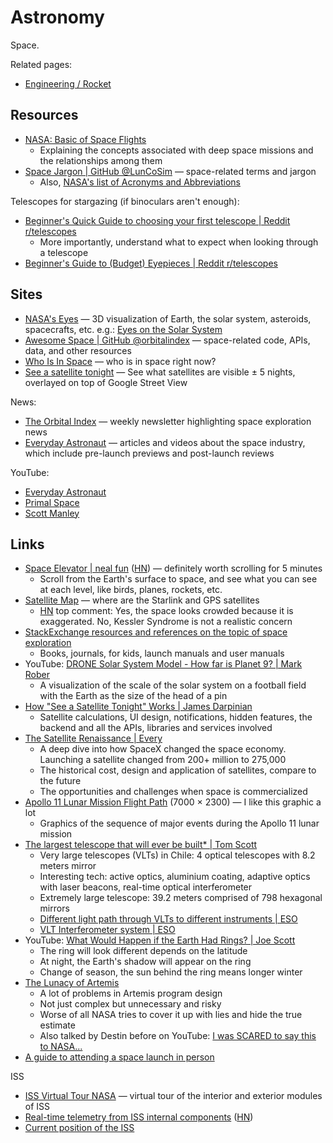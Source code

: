 # Astronomy

Space.

Related pages:

- [Engineering / Rocket](engineering/rocket)

## Resources

- [NASA: Basic of Space Flights](https://www2.jpl.nasa.gov/basics/index.php)
  - Explaining the concepts associated with deep space missions and the
    relationships among them
- [Space Jargon | GitHub @LunCoSim](https://github.com/LunCoSim/lunco-space-jargon)
  — space-related terms and jargon
  - Also,
    [NASA's list of Acronyms and Abbreviations](https://www.nasa.gov/pdf/632702main_NASA_FY13_Budget-Reference-508.pdf)

Telescopes for stargazing (if binoculars aren't enough):

- [Beginner's Quick Guide to choosing your first telescope | Reddit r/telescopes](https://www.reddit.com/r/telescopes/comments/z9s352/beginners_quick_guide_to_choosing_your_first/)
  - More importantly, understand what to expect when looking through a telescope
- [Beginner's Guide to (Budget) Eyepieces | Reddit r/telescopes](https://www.reddit.com/r/telescopes/comments/iv7qg2/a_beginners_guide_to_budget_eyepieces/)

## Sites

- [NASA's Eyes](https://eyes.nasa.gov/) — 3D visualization of Earth, the solar
  system, asteroids, spacecrafts, etc. e.g.:
  [Eyes on the Solar System](https://eyes.nasa.gov/apps/solar-system/#/home)
- [Awesome Space | GitHub @orbitalindex](https://github.com/orbitalindex/awesome-space)
  — space-related code, APIs, data, and other resources
- [Who Is In Space](https://whoisinspace.com/) — who is in space right now?
- [See a satellite tonight](https://james.darpinian.com/satellites/) — See what
  satellites are visible ± 5 nights, overlayed on top of Google Street View

News:

- [The Orbital Index](https://orbitalindex.com/) — weekly newsletter
  highlighting space exploration news
- [Everyday Astronaut](https://everydayastronaut.com/) — articles and videos
  about the space industry, which include pre-launch previews and post-launch
  reviews

YouTube:

- [Everyday Astronaut](https://www.youtube.com/@EverydayAstronaut/videos)
- [Primal Space](https://www.youtube.com/@primalspace/videos)
- [Scott Manley](https://www.youtube.com/@scottmanley/videos)

## Links

- [Space Elevator | neal fun](https://neal.fun/space-elevator/)
  ([HN](https://news.ycombinator.com/item?id=35629972)) — definitely worth
  scrolling for 5 minutes
  - Scroll from the Earth's surface to space, and see what you can see at each
    level, like birds, planes, rockets, etc.
- [Satellite Map](https://satellitemap.space/) — where are the Starlink and GPS
  satellites
  - [HN](https://news.ycombinator.com/item?id=35749130) top comment: Yes, the
    space looks crowded because it is exaggerated. No, Kessler Syndrome is not a
    realistic concern
- [StackExchange resources and references on the topic of space exploration](https://space.meta.stackexchange.com/questions/249/)
  - Books, journals, for kids, launch manuals and user manuals
- YouTube:
  [DRONE Solar System Model - How far is Planet 9? | Mark Rober](https://youtu.be/pR5VJo5ifdE)
  - A visualization of the scale of the solar system on a football field with
    the Earth as the size of the head of a pin
- [How "See a Satellite Tonight" Works | James Darpinian](https://james.darpinian.com/blog/how-see-a-satellite-tonight-works)
  - Satellite calculations, UI design, notifications, hidden features, the
    backend and all the APIs, libraries and services involved
- [The Satellite Renaissance | Every](https://every.to/p/the-satellite-renaissance)
  - A deep dive into how SpaceX changed the space economy. Launching a satellite
    changed from 200+ million to 275,000
  - The historical cost, design and application of satellites, compare to the
    future
  - The opportunities and challenges when space is commercialized
- [Apollo 11 Lunar Mission Flight Path](https://airandspace.si.edu/multimedia-gallery/5317hjpg)
  (7000 × 2300) — I like this graphic a lot
  - Graphics of the sequence of major events during the Apollo 11 lunar mission
- [The largest telescope that will ever be built\* | Tom Scott](https://youtu.be/QqRREz0iBes)
  - Very large telescopes (VLTs) in Chile: 4 optical telescopes with 8.2 meters
    mirror
  - Interesting tech: active optics, aluminium coating, adaptive optics with
    laser beacons, real-time optical interferometer
  - Extremely large telescope: 39.2 meters comprised of 798 hexagonal mirrors
  - [Different light path through VLTs to different instruments | ESO](https://youtu.be/d8ALi6X_zww)
  - [VLT Interferometer system | ESO](https://youtu.be/wyKpc77BZA0)
- YouTube:
  [What Would Happen if the Earth Had Rings? | Joe Scott](https://youtu.be/DUztyRYQ5iU)
  - The ring will look different depends on the latitude
  - At night, the Earth's shadow will appear on the ring
  - Change of season, the sun behind the ring means longer winter
- [The Lunacy of Artemis](https://idlewords.com/2024/5/the_lunacy_of_artemis.htm)
  - A lot of problems in Artemis program design
  - Not just complex but unnecessary and risky
  - Worse of all NASA tries to cover it up with lies and hide the true estimate
  - Also talked by Destin before on YouTube:
    [I was SCARED to say this to NASA...](https://youtu.be/OoJsPvmFixU)
- [A guide to attending a space launch in person](https://countdowntoignition.com/guide-to-attending-launch)

ISS

- [ISS Virtual Tour NASA](https://www.nasa.gov/feature/iss-virtual-tour/) —
  virtual tour of the interior and exterior modules of ISS
- [Real-time telemetry from ISS internal components](https://iss-mimic.github.io/Mimic/)
  ([HN](https://news.ycombinator.com/item?id=39612640))
- [Current position of the ISS](https://www.astroviewer.net/iss/en/)
